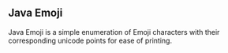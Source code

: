 Java Emoji
----------

Java Emoji is a simple enumeration of Emoji characters with their corresponding unicode points for ease of printing.
